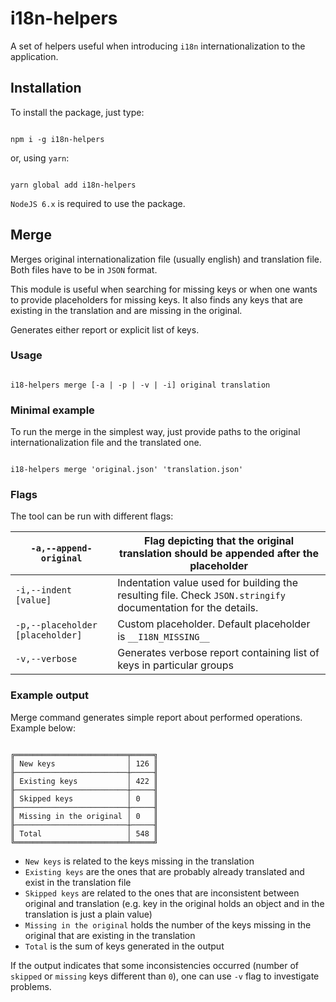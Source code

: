 # i18n-helpers

A set of helpers useful when introducing `i18n` internationalization to the application.

## Installation

To install the package, just type:

```

npm i -g i18n-helpers

```

or, using `yarn`:

```

yarn global add i18n-helpers

```

`NodeJS 6.x` is required to use the package.

## Merge

Merges original internationalization file (usually english) and translation file. Both files have to be in `JSON` format.

This module is useful when searching for missing keys or when one wants to provide placeholders for missing keys. It also finds any keys that are existing in the translation and are missing in the original.

Generates either report or explicit list of keys.

### Usage

```

i18-helpers merge [-a | -p | -v | -i] original translation

```

### Minimal example

To run the merge in the simplest way, just provide paths to the original internationalization file and the translated one.

```

i18-helpers merge 'original.json' 'translation.json'

```

### Flags

The tool can be run with different flags:

| `-a,--append-original`            | Flag depicting that the original translation should be appended after the placeholder                         |
|-----------------------------------|---------------------------------------------------------------------------------------------------------------|
| `-i,--indent [value]`             | Indentation value used for building the resulting file. Check `JSON.stringify` documentation for the details. |
| `-p,--placeholder [placeholder]`  | Custom placeholder. Default placeholder is `__I18N_MISSING__`                                                 |
| `-v,--verbose`                    | Generates verbose report containing list of keys in particular groups                                         |

### Example output

Merge command generates simple report about performed operations. Example below:

```

╔═════════════════════════╤═════╗
║ New keys                │ 126 ║
╟─────────────────────────┼─────╢
║ Existing keys           │ 422 ║
╟─────────────────────────┼─────╢
║ Skipped keys            │ 0   ║
╟─────────────────────────┼─────╢
║ Missing in the original │ 0   ║
╟─────────────────────────┼─────╢
║ Total                   │ 548 ║
╚═════════════════════════╧═════╝

```

* `New keys` is related to the keys missing in the translation
* `Existing keys` are the ones that are probably already translated and exist in the translation file
* `Skipped keys` are related to the ones that are inconsistent between original and translation (e.g. key in the original holds an object and in the translation is just a plain value)
* `Missing in the original` holds the number of the keys missing in the original that are existing in the translation
* `Total` is the sum of keys generated in the output

If the output indicates that some inconsistencies occurred (number of `skipped` or `missing` keys different than `0`), one can use `-v` flag to investigate problems.

